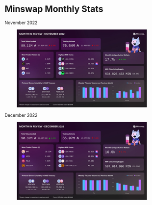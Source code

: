 # Minswap Monthly Stats

November 2022

<figure><img src="../../.gitbook/assets/Monthly Stats - November 2022.jfif" alt=""><figcaption></figcaption></figure>

December 2022

<figure><img src="../../.gitbook/assets/Monthly Stats - December 2022.jfif" alt=""><figcaption></figcaption></figure>

